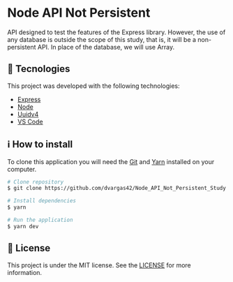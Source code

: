 # Node API Not Persistent

API designed to test the features of the Express library. However, the use of any database is outside the scope of this study, that is, it will be a non-persistent API. In place of the database, we will use Array.

## :rocket: Tecnologies

This project was developed with the following technologies:

- [Express](https://expressjs.com/pt-br/)
- [Node](https://nodejs.org/en/)
- [Uuidv4](https://www.npmjs.com/package/uuidv4)
- [VS Code](https://code.visualstudio.com/)

## :information_source: How to install
To clone this application you will need the [Git](https://git-scm.com) and [Yarn](https://yarnpkg.com/getting-started/install) installed on your computer.

```bash
# Clone repository
$ git clone https://github.com/dvargas42/Node_API_Not_Persistent_Study.git

# Install dependencies
$ yarn

# Run the application
$ yarn dev
```

## :memo: License
This project is under the MIT license. See the [LICENSE](https://github.com/lukemorales/react-native-design-code/blob/master/LICENSE) for more information.